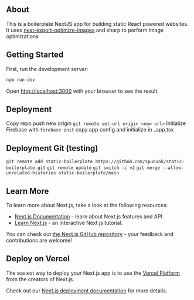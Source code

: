 ## About
This is a boilerplate NextJS app for building static React powered websites. 
It uses [next-export-optimize-images](https://github.com/dc7290/next-export-optimize-images) and sharp to perform image optimizations


## Getting Started

First, run the development server:

```bash
npm run dev
```
Open [http://localhost:3000](http://localhost:3000) with your browser to see the result.

## Deployment
Copy repo
push new origin ```git remote set-url origin <new url>```
Initialize Firebase with ```firebase init```
copy app config and initialize in _app.tsx 


## Deployment Git (testing)
```git remote add static-boilerplate https://github.com/spudunk/static-boilerplate.git```
```git remote update```
```git switch -c v2```
```git merge --allow-unrelated-histories static-boilerplate/main```



## Learn More

To learn more about Next.js, take a look at the following resources:

- [Next.js Documentation](https://nextjs.org/docs) - learn about Next.js features and API.
- [Learn Next.js](https://nextjs.org/learn) - an interactive Next.js tutorial.

You can check out [the Next.js GitHub repository](https://github.com/vercel/next.js/) - your feedback and contributions are welcome!

## Deploy on Vercel

The easiest way to deploy your Next.js app is to use the [Vercel Platform](https://vercel.com/new?utm_medium=default-template&filter=next.js&utm_source=create-next-app&utm_campaign=create-next-app-readme) from the creators of Next.js.

Check out our [Next.js deployment documentation](https://nextjs.org/docs/deployment) for more details.
